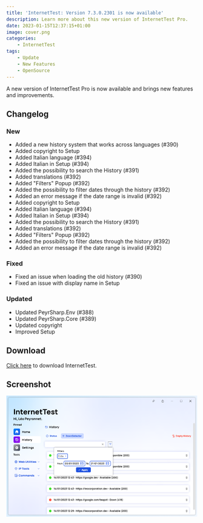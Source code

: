 ```yaml
---
title: 'InternetTest: Version 7.3.0.2301 is now available'
description: Learn more about this new version of InternetTest Pro.
date: 2023-01-15T12:37:15+01:00
image: cover.png
categories:
    - InternetTest
tags:
    - Update
    - New Features
    - OpenSource
---
```

A new version of InternetTest Pro is now available and brings new features and improvements.

## Changelog
### New
- Added a new history system that works across languages (#390)
- Added copyright to Setup
- Added Italian language (#394) 
- Added Italian in Setup (#394)
- Added the possibility to search the History (#391)
- Added translations (#392)
- Added "Filters" Popup (#392)
- Added the possibility to filter dates through the history (#392)
- Added an error message if the date range is invalid (#392)
- Added copyright to Setup
- Added Italian language (#394) 
- Added Italian in Setup (#394)
- Added the possibility to search the History (#391)
- Added translations (#392)
- Added "Filters" Popup (#392)
- Added the possibility to filter dates through the history (#392)
- Added an error message if the date range is invalid (#392)

### Fixed
- Fixed an issue when loading the old history (#390)
- Fixed an issue with display name in Setup

### Updated
- Updated PeyrSharp.Env (#388)
- Updated PeyrSharp.Core (#389)
- Updated copyright
- Improved Setup 

## Download

[Click here](tinyurl.com/DownloadITP7) to download InternetTest.

## Screenshot
![The new search feature of InternetTest Pro](1.png)